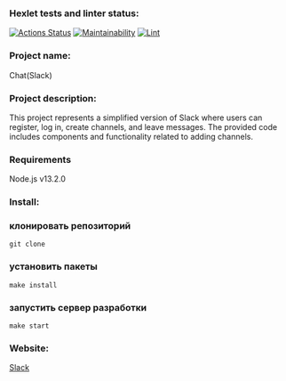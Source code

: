 ### Hexlet tests and linter status:
[![Actions Status](https://github.com/Mari-Krukovskaya/frontend-project-12/actions/workflows/hexlet-check.yml/badge.svg)](https://github.com/Mari-Krukovskaya/frontend-project-12/actions)
[![Maintainability](https://api.codeclimate.com/v1/badges/a1c6309007b0c55dcbd5/maintainability)](https://codeclimate.com/github/Mari-Krukovskaya/frontend-project-12/maintainability)
[![Lint](https://github.com/Mari-Krukovskaya/frontend-project-12/actions/workflows/lint.yml/badge.svg)](https://github.com/Mari-Krukovskaya/frontend-project-12/actions/workflows/lint.yml)

### Project name:
Chat(Slack)

### Project description:
This project represents a simplified version of Slack where users can register, log in, create channels, and leave messages. The provided code includes components and functionality related to adding channels.

### Requirements
 Node.js v13.2.0

### Install:

 ### клонировать репозиторий 
```
git clone
```
### установить пакеты
```
make install
```
### запустить сервер разработки
```
make start
```
### Website:

[Slack](https://frontend-project-12-production-402e.up.railway.app/ "Chat Slack")